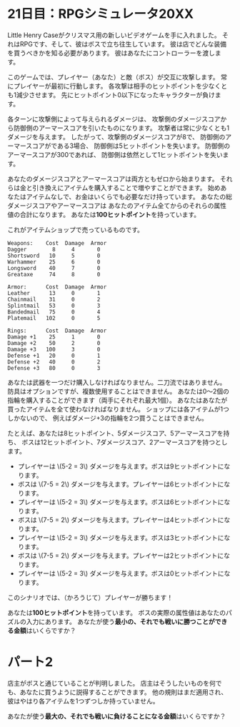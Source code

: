 # 21日目：RPGシミュレータ20XX

Little Henry Caseがクリスマス用の新しいビデオゲームを手に入れました。
それはRPGです、そして、彼はボスで立ち往生しています。
彼は店でどんな装備を買うべきかを知る必要があります。
彼はあなたにコントローラーを渡します。

このゲームでは、プレイヤー（あなた）と敵（ボス）が交互に攻撃します。
常にプレイヤーが最初に行動します。
各攻撃は相手のヒットポイントを少なくとも1減少させます。
先にヒットポイント0以下になったキャラクターが負けます。

各ターンに攻撃側によって与えられるダメージは、
攻撃側のダメージスコアから防御側のアーマースコアを引いたものになります。
攻撃者は常に少なくとも1ダメージを与えます。
したがって、攻撃側のダメージスコアが8で、
防御側のアーマースコアがである3場合、
防御側は5ヒットポイントを失います。
防御側のアーマースコアが300であれば、
防御側は依然として1ヒットポイントを失います。

あなたのダメージスコアとアーマースコアは両方ともゼロから始まります。
それらは金と引き換えにアイテムを購入することで増やすことができます。
始めあなたはアイテムなしで、お金はいくらでも必要なだけ持っています。
あなたの総ダメージスコアやアーマースコアは
あなたのアイテム全てからのそれらの属性値の合計になります。
あなたは**100ヒットポイント**を持っています。

これがアイテムショップで売っているものです。

~~~
Weapons:    Cost  Damage  Armor
Dagger        8     4       0
Shortsword   10     5       0
Warhammer    25     6       0
Longsword    40     7       0
Greataxe     74     8       0

Armor:      Cost  Damage  Armor
Leather      13     0       1
Chainmail    31     0       2
Splintmail   53     0       3
Bandedmail   75     0       4
Platemail   102     0       5

Rings:      Cost  Damage  Armor
Damage +1    25     1       0
Damage +2    50     2       0
Damage +3   100     3       0
Defense +1   20     0       1
Defense +2   40     0       2
Defense +3   80     0       3
~~~

あなたは武器を一つだけ購入しなければなりません。二刀流ではありません。
防具はオプションですが、複数使用することはできません。
あなたは0～2個の指輪を購入することができます（両手にそれぞれ最大1個）。
あなたはあなたが買ったアイテムを全て使わなければなりません。
ショップには各アイテムが1つしかないので、
例えばダメージ+3の指輪を2つ買うことはできません。

たとえば、あなたは8ヒットポイント、5ダメージスコア、5アーマースコアを持ち、
ボスは12ヒットポイント、7ダメージスコア、2アーマースコアを持つとします。

- プレイヤーは \\(5-2 = 3\\) ダメージを与えます。ボスは9ヒットポイントになります。
- ボスは \\(7-5 = 2\\) ダメージを与えます。プレイヤーは6ヒットポイントになります。
- プレイヤーは \\(5-2 = 3\\) ダメージを与えます。ボスは6ヒットポイントになります。
- ボスは \\(7-5 = 2\\) ダメージを与えます。プレイヤーは4ヒットポイントになります。
- プレイヤーは \\(5-2 = 3\\) ダメージを与えます。ボスは3ヒットポイントになります。
- ボスは \\(7-5 = 2\\) ダメージを与えます。プレイヤーは2ヒットポイントになります。
- プレイヤーは \\(5-2 = 3\\) ダメージを与えます。ボスは0ヒットポイントになります。

このシナリオでは、（かろうじて）プレイヤーが勝ちます！

あなたは**100ヒットポイント**を持っています。
ボスの実際の属性値はあなたのパズルの入力にあります。
あなたが使う**最小の、それでも戦いに勝つことができる金額**はいくらですか？

# パート2

店主がボスと通じていることが判明しました。
店主はそうしたいものを何でも、あなたに買うように説得することができます。
他の規則はまだ適用され、彼はやはり各アイテムを1つずつしか持っていません。

あなたが使う**最大の、それでも戦いに負けることになる金額**はいくらですか？
